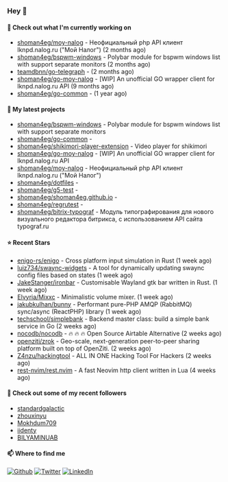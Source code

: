 ### Hey 👋

#### 👷 Check out what I'm currently working on

- [shoman4eg/moy-nalog](https://github.com/shoman4eg/moy-nalog) - Неофициальный php API клиент lknpd.nalog.ru (&#34;Мой Налог&#34;)  (2 months ago)
- [shoman4eg/bspwm-windows](https://github.com/shoman4eg/bspwm-windows) - Polybar module for bspwm windows list with support separate monitors (2 months ago)
- [teamdbnn/go-telegraph](https://github.com/teamdbnn/go-telegraph) -  (2 months ago)
- [shoman4eg/go-moy-nalog](https://github.com/shoman4eg/go-moy-nalog) - [WIP] An unofficial GO wrapper client for lknpd.nalog.ru API  (9 months ago)
- [shoman4eg/go-common](https://github.com/shoman4eg/go-common) -  (1 year ago)

#### 🌱 My latest projects

- [shoman4eg/bspwm-windows](https://github.com/shoman4eg/bspwm-windows) - Polybar module for bspwm windows list with support separate monitors
- [shoman4eg/go-common](https://github.com/shoman4eg/go-common) - 
- [shoman4eg/shikimori-player-extension](https://github.com/shoman4eg/shikimori-player-extension) - Video player for shikimori
- [shoman4eg/go-moy-nalog](https://github.com/shoman4eg/go-moy-nalog) - [WIP] An unofficial GO wrapper client for lknpd.nalog.ru API 
- [shoman4eg/moy-nalog](https://github.com/shoman4eg/moy-nalog) - Неофициальный php API клиент lknpd.nalog.ru (&#34;Мой Налог&#34;) 
- [shoman4eg/dotfiles](https://github.com/shoman4eg/dotfiles) - 
- [shoman4eg/g5-test](https://github.com/shoman4eg/g5-test) - 
- [shoman4eg/shoman4eg.github.io](https://github.com/shoman4eg/shoman4eg.github.io) - 
- [shoman4eg/regrutest](https://github.com/shoman4eg/regrutest) - 
- [shoman4eg/bitrix-typograf](https://github.com/shoman4eg/bitrix-typograf) - Модуль типографирования для нового визуального редактора битрикса, с использованием API сайта typograf.ru

#### ⭐ Recent Stars

- [enigo-rs/enigo](https://github.com/enigo-rs/enigo) - Cross platform input simulation in Rust (1 week ago)
- [luiz734/swaync-widgets](https://github.com/luiz734/swaync-widgets) - A tool for dynamically updating swaync config files based on states (1 week ago)
- [JakeStanger/ironbar](https://github.com/JakeStanger/ironbar) - Customisable Wayland gtk bar written in Rust. (1 week ago)
- [Elvyria/Mixxc](https://github.com/Elvyria/Mixxc) - Minimalistic volume mixer. (1 week ago)
- [jakubkulhan/bunny](https://github.com/jakubkulhan/bunny) - Performant pure-PHP AMQP (RabbitMQ) sync/async (ReactPHP) library (1 week ago)
- [techschool/simplebank](https://github.com/techschool/simplebank) - Backend master class: build a simple bank service in Go (2 weeks ago)
- [nocodb/nocodb](https://github.com/nocodb/nocodb) - 🔥 🔥 🔥 Open Source Airtable Alternative (2 weeks ago)
- [openziti/zrok](https://github.com/openziti/zrok) - Geo-scale, next-generation peer-to-peer sharing platform built on top of OpenZiti. (2 weeks ago)
- [Z4nzu/hackingtool](https://github.com/Z4nzu/hackingtool) - ALL IN ONE Hacking Tool For Hackers (2 weeks ago)
- [rest-nvim/rest.nvim](https://github.com/rest-nvim/rest.nvim) - A fast Neovim http client written in Lua (4 weeks ago)

#### 👯 Check out some of my recent followers

- [standardgalactic](https://github.com/standardgalactic)
- [zhouxinyu](https://github.com/zhouxinyu)
- [Mokhdum709](https://github.com/Mokhdum709)
- [iidenty](https://github.com/iidenty)
- [BILYAMINUAB](https://github.com/BILYAMINUAB)


#### 📫 Where to find me
<p>
<a href="https://github.com/shoman4eg" target="_blank"><img alt="Github" src="https://img.shields.io/badge/GitHub-%2312100E.svg?&style=for-the-badge&logo=Github&logoColor=white" /></a>
<a href="https://twitter.com/shoman4eg" target="_blank"><img alt="Twitter" src="https://img.shields.io/badge/twitter-%231DA1F2.svg?&style=for-the-badge&logo=twitter&logoColor=white" /></a>
<a href="https://www.linkedin.com/in/artemdubinin/" target="_blank"><img alt="LinkedIn" src="https://img.shields.io/badge/linkedin-%230077B5.svg?&style=for-the-badge&logo=linkedin&logoColor=white" /></a>
</p>
